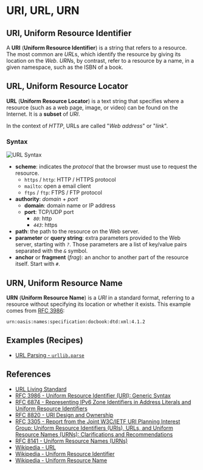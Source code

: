 # URI, URL, URN

## URI, Uniform Resource Identifier

A **URI** (**Uniform Resource Identifier**) is a string that refers to a resource.
The most common are *URL*s, which identify the resource by giving its location on the *Web*.
*URN*s, by contrast, refer to a resource by a name, in a given namespace, such as the ISBN of a book.

## URL, Uniform Resource Locator

**URL** (**Uniform Resource Locator**) is a text string that specifies where a resource
(such as a web page, image, or video) can be found on the Internet.
It is a **subset** of *URI*.

In the context of *HTTP*, URLs are called "*Web address*" or "*link*".

### Syntax

![URL Syntax](https://leven-cn.github.io/python-cookbook/imgs/url-syntax.png)

- **scheme**: indicates the *protocol* that the browser must use to request the resource.
  - `https` / `http`: HTTP / HTTPS protocol
  - `mailto`: open a email client
  - `ftps` / `ftp`: FTPS / FTP protocol
- **authority**: *domain* + *port*
  - **domain**: domain name or IP address
  - **port**: TCP/UDP port
    - *`80`*: http
    - *`443`*: https
- **path**: the path to the resource on the Web server.
- **parameter** or **query string**: extra parameters provided to the Web server, starting with *`?`*.
Those parameters are a list of key/value pairs separated with the *`&`* symbol.
- **anchor** or **fragment** (*frag*): an anchor to another part of the resource itself.
Start with *`#`*.

## URN, Uniform Resource Name

**URN** (**Uniform Resource Name**) is a *URI* in a standard format, referring to a resource without
specifying its location or whether it exists. This example comes from [RFC 3986](https://www.rfc-editor.org/rfc/rfc3986):

`urn:oasis:names:specification:docbook:dtd:xml:4.1.2`

## Examples (Recipes)

- [URL Parsing - `urllib.parse`](https://leven-cn.github.io/python-cookbook/recipes/web/url_parse)

## References

- [URL Living Standard](https://url.spec.whatwg.org)
- [RFC 3986 - Uniform Resource Identifier (URI): Generic Syntax](https://www.rfc-editor.org/rfc/rfc3986)
- [RFC 6874 - Representing IPv6 Zone Identifiers in Address Literals and Uniform Resource Identifiers](https://www.rfc-editor.org/rfc/rfc6874)
- [RFC 8820 - URI Design and Ownership](https://www.rfc-editor.org/rfc/rfc8820)
- [RFC 3305 - Report from the Joint W3C/IETF URI Planning Interest Group: Uniform Resource Identifiers (URIs), URLs, and Uniform Resource Names (URNs): Clarifications and Recommendations](https://www.rfc-editor.org/rfc/rfc3305)
- [RFC 8141 - Uniform Resource Names (URNs)](https://www.rfc-editor.org/rfc/rfc8141)
- [Wikipedia - URL](https://en.wikipedia.org/wiki/URL)
- [Wikipedia - Uniform Resource Identifier](https://en.wikipedia.org/wiki/Uniform_Resource_Identifier)
- [Wikipedia - Uniform Resource Name](https://en.wikipedia.org/wiki/Uniform_Resource_Name)
